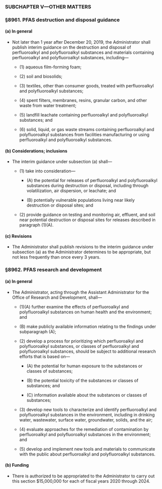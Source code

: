 ### SUBCHAPTER V—OTHER MATTERS

### §8961. PFAS destruction and disposal guidance
#### (a) In general
* Not later than 1 year after December 20, 2019, the Administrator shall publish interim guidance on the destruction and disposal of perfluoroalkyl and polyfluoroalkyl substances and materials containing perfluoroalkyl and polyfluoroalkyl substances, including—

  * (1) aqueous film-forming foam;

  * (2) soil and biosolids;

  * (3) textiles, other than consumer goods, treated with perfluoroalkyl and polyfluoroalkyl substances;

  * (4) spent filters, membranes, resins, granular carbon, and other waste from water treatment;

  * (5) landfill leachate containing perfluoroalkyl and polyfluoroalkyl substances; and

  * (6) solid, liquid, or gas waste streams containing perfluoroalkyl and polyfluoroalkyl substances from facilities manufacturing or using perfluoroalkyl and polyfluoroalkyl substances.

#### (b) Considerations; inclusions
* The interim guidance under subsection (a) shall—

  * (1) take into consideration—

    * (A) the potential for releases of perfluoroalkyl and polyfluoroalkyl substances during destruction or disposal, including through volatilization, air dispersion, or leachate; and

    * (B) potentially vulnerable populations living near likely destruction or disposal sites; and


  * (2) provide guidance on testing and monitoring air, effluent, and soil near potential destruction or disposal sites for releases described in paragraph (1)(A).

#### (c) Revisions
* The Administrator shall publish revisions to the interim guidance under subsection (a) as the Administrator determines to be appropriate, but not less frequently than once every 3 years.

### §8962. PFAS research and development
#### (a) In general
* The Administrator, acting through the Assistant Administrator for the Office of Research and Development, shall—

  * (1)(A) further examine the effects of perfluoroalkyl and polyfluoroalkyl substances on human health and the environment; and

  * (B) make publicly available information relating to the findings under subparagraph (A);

  * (2) develop a process for prioritizing which perfluoroalkyl and polyfluoroalkyl substances, or classes of perfluoroalkyl and polyfluoroalkyl substances, should be subject to additional research efforts that is based on—

    * (A) the potential for human exposure to the substances or classes of substances;

    * (B) the potential toxicity of the substances or classes of substances; and

    * (C) information available about the substances or classes of substances;


  * (3) develop new tools to characterize and identify perfluoroalkyl and polyfluoroalkyl substances in the environment, including in drinking water, wastewater, surface water, groundwater, solids, and the air;

  * (4) evaluate approaches for the remediation of contamination by perfluoroalkyl and polyfluoroalkyl substances in the environment; and

  * (5) develop and implement new tools and materials to communicate with the public about perfluoroalkyl and polyfluoroalkyl substances.

#### (b) Funding
* There is authorized to be appropriated to the Administrator to carry out this section $15,000,000 for each of fiscal years 2020 through 2024.